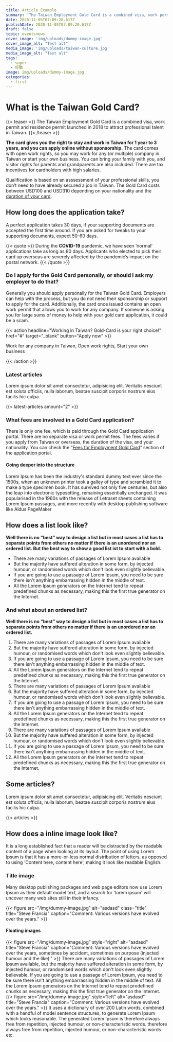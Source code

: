 ```yaml
---
title: Article Example
summary: 'The Taiwan Employment Gold Card is a combined visa, work permit and residence permit launched in 2018 to attract professional talent in Taiwan.'
date: 2020-11-05T07:09:20.617Z
publishDate: 2020-11-05T07:09:20.617Z
draft: false
topic: eventsnews
cover_image: 'img/uploads/dummy-image.jpg'
cover_image_alt: "Test alt"
media_image: 'img/uploads/taiwan-culture.jpg'
media_image_alt: "Test alt"
tags:
  - super
  - 好酷
image: img/uploads/dummy-image.jpg
categories:
  - first
---
```


# What is the Taiwan Gold Card?

{{< teaser >}}
The Taiwan Employment Gold Card is a combined visa, work permit and residence permit launched in 2018 to attract professional talent in Taiwan.
{{< /teaser >}}

**The card gives you the right to stay and work in Taiwan for 1 year to 3 years, and you can apply online without sponsorship.** The card comes with open work rights, so you may work for any (or multiple) company in Taiwan or start your own business. You can bring your family with you, and visitor rights for parents and grandparents are also included. There are tax incentives for cardholders with high salaries.

Qualification is based on an asssessment of your professional skills, you don’t need to have already secured a job in Taiwan. The Gold Card costs between USD100 and USD310 depending on your nationality and the [duration of your card](https://www.futureward.com).

## How long does the application take?

A perfect application takes 30 days, if your supporting documents are accepted the first time around. If you are asked for tweaks to your supporting documents, expect 50-60 days.

{{< quote >}}
During the **COVID-19** pandemic, we have seen ‘normal’ applications take as long as 80 days. Applicants who elected to pick their card up overseas are severely affected by the pandemic’s impact on the postal network.
{{< /quote >}}

### Do I apply for the Gold Card personally, or should I ask my employer to do that?

Generally you should apply personally for the Taiwan Gold Card. Employers can help with the process, but you do not need their sponsorship or support to apply for the card. Additionally, the card once issued contains an open work permit that allows you to work for any company. If someone is asking you for large sums of money to help with your gold card application, it could be a scam.

{{< action headline="Working in Taiwan? Gold-Card is your right choice!" href="#" target="_blank" button="Apply now" >}}

Work for any company in Taiwan, Open work rights, Start your own business

{{< /action >}}

### Latest articles

Lorem ipsum dolor sit amet consectetur, adipisicing elit. Veritatis nesciunt est soluta officiis, nulla laborum, beatae suscipit corporis nostrum eius facilis hic culpa.

{{< latest-articles amount="2" >}}

### What fees are involved in a Gold Card application?

There is only one fee, which is paid through the Gold Card application portal. There are no separate visa or work permit fees. The fees varies if you apply from Taiwan or overseas, the duration of the visa, and your nationality. You can check the “[Fees for Employment Gold Card](#)” section of the application portal.

#### Going deeper into the structure

Lorem Ipsum has been the industry's standard dummy text ever since the 1500s, when an unknown printer took a galley of type and scrambled it to make a type specimen book. It has survived not only five centuries, but also the leap into electronic typesetting, remaining essentially unchanged. It was popularised in the 1960s with the release of Letraset sheets containing Lorem Ipsum passages, and more recently with desktop publishing software like Aldus PageMaker

## How does a list look like?

**Well there is no “best” way to design a list but in most cases a list has to separate points from others no matter if there is an unordered nor an ordered list. But the best way to show a good list ist to start with a bold.**

-   There are many variations of passages of Lorem Ipsum available
-   But the majority have suffered alteration in some form, by injected humour, or randomised words which don't look even slightly believable.
-   If you are going to use a passage of Lorem Ipsum, you need to be sure there isn't anything embarrassing hidden in the middle of text.
-   All the Lorem Ipsum generators on the Internet tend to repeat predefined chunks as necessary, making this the first true generator on the Internet.

### And what about an ordered list?

**Well there is no “best” way to design a list but in most cases a list has to separate points from others no matter if there is an unordered nor an ordered list.**

1. There are many variations of passages of Lorem Ipsum available
2. But the majority have suffered alteration in some form, by injected humour, or randomised words which don't look even slightly believable.
3. If you are going to use a passage of Lorem Ipsum, you need to be sure there isn't anything embarrassing hidden in the middle of text.
4. All the Lorem Ipsum generators on the Internet tend to repeat predefined chunks as necessary, making this the first true generator on the Internet.
5. There are many variations of passages of Lorem Ipsum available
6. But the majority have suffered alteration in some form, by injected humour, or randomised words which don't look even slightly believable.
7. If you are going to use a passage of Lorem Ipsum, you need to be sure there isn't anything embarrassing hidden in the middle of text.
8. All the Lorem Ipsum generators on the Internet tend to repeat predefined chunks as necessary, making this the first true generator on the Internet.
9. There are many variations of passages of Lorem Ipsum available
10. But the majority have suffered alteration in some form, by injected humour, or randomised words which don't look even slightly believable.
11. If you are going to use a passage of Lorem Ipsum, you need to be sure there isn't anything embarrassing hidden in the middle of text.
12. All the Lorem Ipsum generators on the Internet tend to repeat predefined chunks as necessary, making this the first true generator on the Internet.

## Some articles?

Lorem ipsum dolor sit amet consectetur, adipisicing elit. Veritatis nesciunt est soluta officiis, nulla laborum, beatae suscipit corporis nostrum eius facilis hic culpa.

{{< articles >}}

## How does a inline image look like?

It is a long established fact that a reader will be distracted by the readable content of a page when looking at its layout. The point of using Lorem Ipsum is that it has a more-or-less normal distribution of letters, as opposed to using 'Content here, content here', making it look like readable English.

### Title image

Many desktop publishing packages and web page editors now use Lorem Ipsum as their default model text, and a search for 'lorem ipsum' will uncover many web sites still in their infancy.

{{< figure src="/img/dummy-image.jpg" alt="asdasd" class="title" title="Steve Francia" caption="Comment: Various versions have evolved over the years." >}}

#### Floating images

{{< figure src="/img/dummy-image.jpg" style="right" alt="asdasd" title="Steve Francia" caption="Comment: Various versions have evolved over the years, sometimes by accident, sometimes on purpose (injected humour and the like)." >}} There are many variations of passages of Lorem Ipsum available, but the majority have suffered alteration in some form, by injected humour, or randomised words which don't look even slightly believable. If you are going to use a passage of Lorem Ipsum, you need to be sure there isn't anything embarrassing hidden in the middle of text. All the Lorem Ipsum generators on the Internet tend to repeat predefined chunks as necessary, making this the first true generator on the Internet. {{< figure src="/img/dummy-image.jpg" style="left" alt="asdasd" title="Steve Francia" caption="Comment: Various versions have evolved over the years." >}} It uses a dictionary of over 200 Latin words, combined with a handful of model sentence structures, to generate Lorem Ipsum which looks reasonable. The generated Lorem Ipsum is therefore always free from repetition, injected humour, or non-characteristic words. therefore always free from repetition, injected humour, or non-characteristic words etc.
